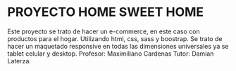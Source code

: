 

# PROYECTO HOME SWEET HOME
Este proyecto se trato de hacer un e-commerce, en este caso con productos para el hogar. Utilizando html, css, sass y boostrap. Se trato de hacer un maquetado responsive en todas las dimensiones universales ya se tablet celular y desktop. Profesor: Maximiliano Cardenas Tutor: Damian Laterza.
